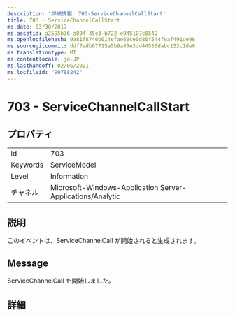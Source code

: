 ```yaml
---
description: '詳細情報: 703-ServiceChannelCallStart'
title: 703 - ServiceChannelCallStart
ms.date: 03/30/2017
ms.assetid: a2595b36-a894-45c3-b722-e945107c0542
ms.openlocfilehash: 9a81f8746b014efae69ce0d80f544feaf491de96
ms.sourcegitcommit: ddf7edb67715a5b9a45e3dd44536dabc153c1de0
ms.translationtype: MT
ms.contentlocale: ja-JP
ms.lasthandoff: 02/06/2021
ms.locfileid: "99788242"
---
```

# <a name="703---servicechannelcallstart"></a>703 - ServiceChannelCallStart

## <a name="properties"></a>プロパティ  
  
|||  
|-|-|  
|id|703|  
|Keywords|ServiceModel|  
|Level|Information|  
|チャネル|Microsoft-Windows-Application Server-Applications/Analytic|  
  
## <a name="description"></a>説明  

 このイベントは、ServiceChannelCall が開始されると生成されます。  
  
## <a name="message"></a>Message  

 ServiceChannelCall を開始しました。  
  
## <a name="details"></a>詳細

